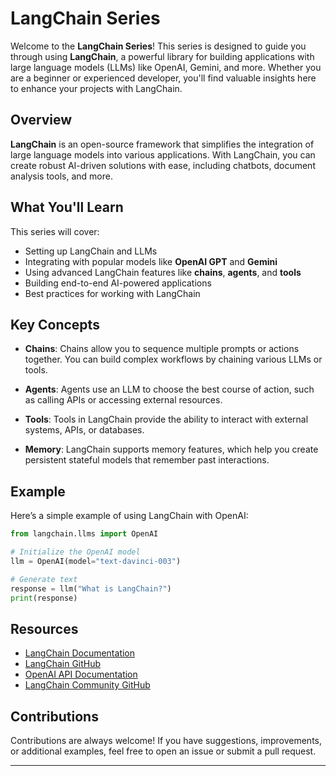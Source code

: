 # LangChain Series

Welcome to the **LangChain Series**! This series is designed to guide you through using **LangChain**, a powerful library for building applications with large language models (LLMs) like OpenAI, Gemini, and more. Whether you are a beginner or experienced developer, you'll find valuable insights here to enhance your projects with LangChain.

## Overview

**LangChain** is an open-source framework that simplifies the integration of large language models into various applications. With LangChain, you can create robust AI-driven solutions with ease, including chatbots, document analysis tools, and more.

## What You'll Learn

This series will cover:
- Setting up LangChain and LLMs
- Integrating with popular models like **OpenAI GPT** and **Gemini**
- Using advanced LangChain features like **chains**, **agents**, and **tools**
- Building end-to-end AI-powered applications
- Best practices for working with LangChain

## Key Concepts

- **Chains**: Chains allow you to sequence multiple prompts or actions together. You can build complex workflows by chaining various LLMs or tools.
  
- **Agents**: Agents use an LLM to choose the best course of action, such as calling APIs or accessing external resources.

- **Tools**: Tools in LangChain provide the ability to interact with external systems, APIs, or databases.

- **Memory**: LangChain supports memory features, which help you create persistent stateful models that remember past interactions.

## Example

Here’s a simple example of using LangChain with OpenAI:

```python
from langchain.llms import OpenAI

# Initialize the OpenAI model
llm = OpenAI(model="text-davinci-003")

# Generate text
response = llm("What is LangChain?")
print(response)
```

## Resources

- [LangChain Documentation](https://langchain.com/docs/)
- [LangChain GitHub](https://github.com/hwchase17/langchain)
- [OpenAI API Documentation](https://beta.openai.com/docs/)
- [LangChain Community GitHub](https://github.com/langchain-community)

## Contributions

Contributions are always welcome! If you have suggestions, improvements, or additional examples, feel free to open an issue or submit a pull request.

---